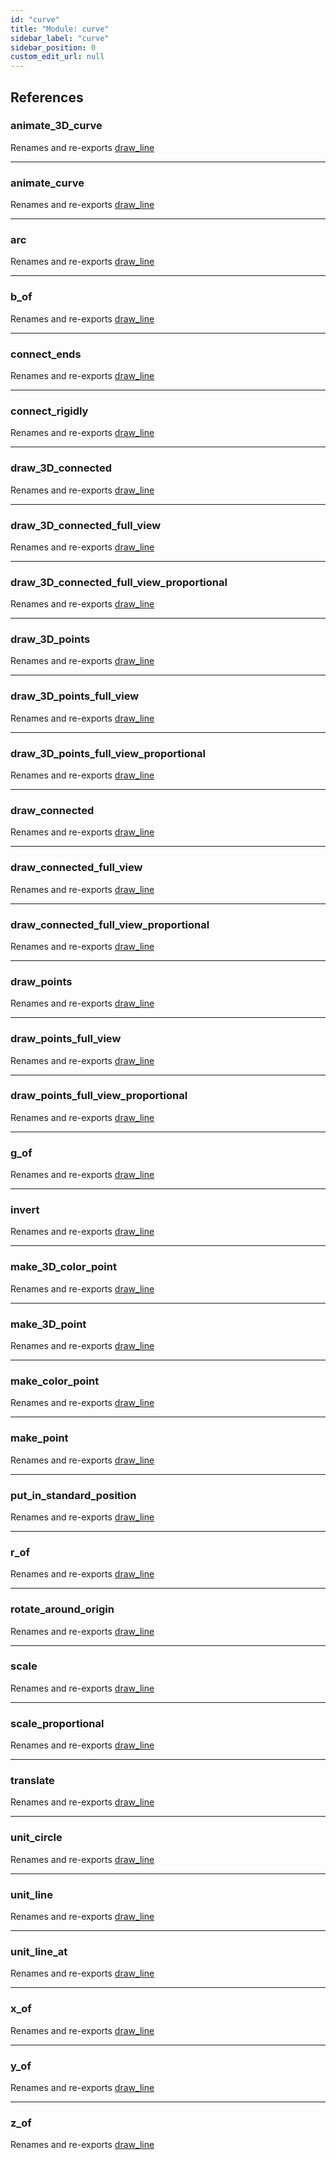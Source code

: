 ```yaml
---
id: "curve"
title: "Module: curve"
sidebar_label: "curve"
sidebar_position: 0
custom_edit_url: null
---
```


## References

### animate\_3D\_curve

Renames and re-exports [draw_line](painter.md#draw_line)

___

### animate\_curve

Renames and re-exports [draw_line](painter.md#draw_line)

___

### arc

Renames and re-exports [draw_line](painter.md#draw_line)

___

### b\_of

Renames and re-exports [draw_line](painter.md#draw_line)

___

### connect\_ends

Renames and re-exports [draw_line](painter.md#draw_line)

___

### connect\_rigidly

Renames and re-exports [draw_line](painter.md#draw_line)

___

### draw\_3D\_connected

Renames and re-exports [draw_line](painter.md#draw_line)

___

### draw\_3D\_connected\_full\_view

Renames and re-exports [draw_line](painter.md#draw_line)

___

### draw\_3D\_connected\_full\_view\_proportional

Renames and re-exports [draw_line](painter.md#draw_line)

___

### draw\_3D\_points

Renames and re-exports [draw_line](painter.md#draw_line)

___

### draw\_3D\_points\_full\_view

Renames and re-exports [draw_line](painter.md#draw_line)

___

### draw\_3D\_points\_full\_view\_proportional

Renames and re-exports [draw_line](painter.md#draw_line)

___

### draw\_connected

Renames and re-exports [draw_line](painter.md#draw_line)

___

### draw\_connected\_full\_view

Renames and re-exports [draw_line](painter.md#draw_line)

___

### draw\_connected\_full\_view\_proportional

Renames and re-exports [draw_line](painter.md#draw_line)

___

### draw\_points

Renames and re-exports [draw_line](painter.md#draw_line)

___

### draw\_points\_full\_view

Renames and re-exports [draw_line](painter.md#draw_line)

___

### draw\_points\_full\_view\_proportional

Renames and re-exports [draw_line](painter.md#draw_line)

___

### g\_of

Renames and re-exports [draw_line](painter.md#draw_line)

___

### invert

Renames and re-exports [draw_line](painter.md#draw_line)

___

### make\_3D\_color\_point

Renames and re-exports [draw_line](painter.md#draw_line)

___

### make\_3D\_point

Renames and re-exports [draw_line](painter.md#draw_line)

___

### make\_color\_point

Renames and re-exports [draw_line](painter.md#draw_line)

___

### make\_point

Renames and re-exports [draw_line](painter.md#draw_line)

___

### put\_in\_standard\_position

Renames and re-exports [draw_line](painter.md#draw_line)

___

### r\_of

Renames and re-exports [draw_line](painter.md#draw_line)

___

### rotate\_around\_origin

Renames and re-exports [draw_line](painter.md#draw_line)

___

### scale

Renames and re-exports [draw_line](painter.md#draw_line)

___

### scale\_proportional

Renames and re-exports [draw_line](painter.md#draw_line)

___

### translate

Renames and re-exports [draw_line](painter.md#draw_line)

___

### unit\_circle

Renames and re-exports [draw_line](painter.md#draw_line)

___

### unit\_line

Renames and re-exports [draw_line](painter.md#draw_line)

___

### unit\_line\_at

Renames and re-exports [draw_line](painter.md#draw_line)

___

### x\_of

Renames and re-exports [draw_line](painter.md#draw_line)

___

### y\_of

Renames and re-exports [draw_line](painter.md#draw_line)

___

### z\_of

Renames and re-exports [draw_line](painter.md#draw_line)
